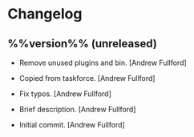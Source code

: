 Changelog
=========

%%version%% (unreleased)
------------------------

- Remove unused plugins and bin. [Andrew Fullford]

- Copied from taskforce. [Andrew Fullford]

- Fix typos. [Andrew Fullford]

- Brief description. [Andrew Fullford]

- Initial commit. [Andrew Fullford]


